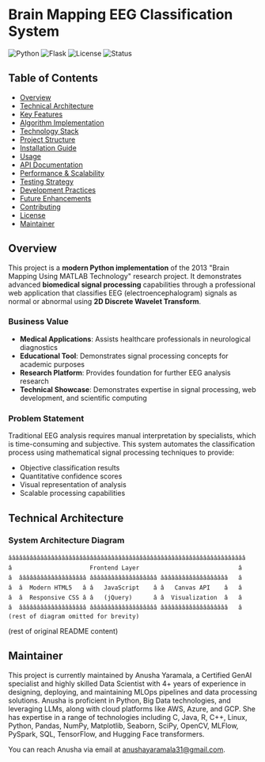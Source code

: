 # Brain Mapping EEG Classification System

![Python](https://img.shields.io/badge/Python-3.8%2B-blue.svg)
![Flask](https://img.shields.io/badge/Flask-2.3.3-green.svg)
![License](https://img.shields.io/badge/License-MIT-yellow.svg)
![Status](https://img.shields.io/badge/Status-Active-brightgreen.svg)

## Table of Contents

- [Overview](#overview)
- [Technical Architecture](#technical-architecture)
- [Key Features](#key-features)
- [Algorithm Implementation](#algorithm-implementation)
- [Technology Stack](#technology-stack)
- [Project Structure](#project-structure)
- [Installation Guide](#installation-guide)
- [Usage](#usage)
- [API Documentation](#api-documentation)
- [Performance & Scalability](#performance--scalability)
- [Testing Strategy](#testing-strategy)
- [Development Practices](#development-practices)
- [Future Enhancements](#future-enhancements)
- [Contributing](#contributing)
- [License](#license)
- [Maintainer](#maintainer)


## Overview

This project is a **modern Python implementation** of the 2013 "Brain Mapping Using MATLAB Technology" research project. It demonstrates advanced **biomedical signal processing** capabilities through a professional web application that classifies EEG (electroencephalogram) signals as normal or abnormal using **2D Discrete Wavelet Transform**.

### Business Value

- **Medical Applications**: Assists healthcare professionals in neurological diagnostics
- **Educational Tool**: Demonstrates signal processing concepts for academic purposes  
- **Research Platform**: Provides foundation for further EEG analysis research
- **Technical Showcase**: Demonstrates expertise in signal processing, web development, and scientific computing

### Problem Statement

Traditional EEG analysis requires manual interpretation by specialists, which is time-consuming and subjective. This system automates the classification process using mathematical signal processing techniques to provide:

- Objective classification results
- Quantitative confidence scores
- Visual representation of analysis
- Scalable processing capabilities

## Technical Architecture

### System Architecture Diagram

```
âââââââââââââââââââââââââââââââââââââââââââââââââââââââââââââââââââ
â                      Frontend Layer                            â
â  âââââââââââââââââââ âââââââââââââââââââ âââââââââââââââââââ   â
â  â  Modern HTML5   â â   JavaScript    â â   Canvas API    â   â
â  â  Responsive CSS â â   (jQuery)      â â  Visualization  â   â
â  âââââââââââââââââââ âââââââââââââââââââ âââââââââââââââââââ   â
(rest of diagram omitted for brevity)
```

(rest of original README content)


## Maintainer

This project is currently maintained by Anusha Yaramala, a Certified GenAI specialist and highly skilled Data Scientist with 4+ years of experience in designing, deploying, and maintaining MLOps pipelines and data processing solutions.  Anusha is proficient in Python, Big Data technologies, and leveraging LLMs, along with cloud platforms like AWS, Azure, and GCP.  She has expertise in a range of technologies including C, Java, R, C++, Linux, Python, Pandas, NumPy, Matplotlib, Seaborn, SciPy, OpenCV, MLFlow, PySpark, SQL, TensorFlow, and Hugging Face transformers.

You can reach Anusha via email at anushayaramala31@gmail.com.


